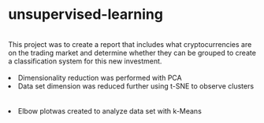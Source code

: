 # unsupervised-learning
 <br>
This project was to create a report that includes what cryptocurrencies are on the trading market and determine whether they can be grouped to create a classification system for this new investment. <br>

<br>
<li>Dimensionality reduction was performed with PCA </li>
<li>Data set dimension was reduced further using t-SNE to observe clusters</li>
<br>
<br>
<li>Elbow plotwas created to analyze data set with k-Means</li>
 
